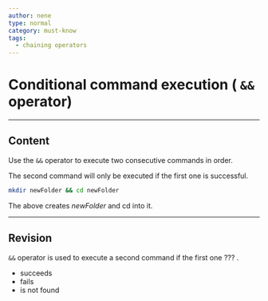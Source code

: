 ```yaml
---
author: nene
type: normal
category: must-know
tags:
  - chaining operators
---
```


# Conditional command execution ( `&&` operator)


---

## Content

Use the `&&` operator to execute two consecutive commands in order.

The second command will only be executed if the first one is successful.

```bash
mkdir newFolder && cd newFolder
```

The above creates *newFolder* and cd into it.


---

## Revision

`&&` operator is used to execute a second command if the first one ??? .

* succeeds
* fails
* is not found
